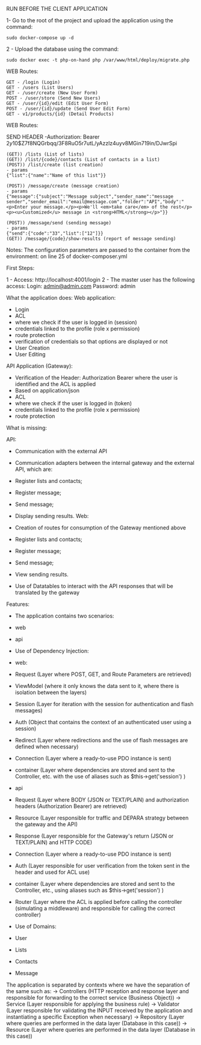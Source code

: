 
RUN BEFORE THE CLIENT APPLICATION

1- Go to the root of the project and upload the application using the command:

    sudo docker-compose up -d

2 - Upload the database using the command:

    sudo docker exec -t php-on-hand php /var/www/html/deploy/migrate.php

WEB Routes:

    GET - /login (Login)
    GET - /users (List Users)
    GET - /user/create (New User Form)
    POST - /user/store (Send New Users)
    GET - /user/{id}/edit (Edit User Form)
    POST - /user/{id}/update (Send User Edit Form)
    GET - v1/products/{id} (Detail Products)

WEB Routes:

SEND HEADER
-Authorization: Bearer $2y$10$Z7f8NQGrbqq/3F8RuO5r7utL/yAzzlz4uyv8MGin719in/DJwrSpi

    (GET)) /lists (List of lists)
    (GET)) /list/{code}/contacts (List of contacts in a list)
    (POST)) /list/create (list creation)
    - params
    {"list":{"name":"Name of this list"}}

    (POST)) /message/create (message creation)
    - params
    {"message":{"subject":"Message subject","sender_name":"message sender","sender_email":"email@message.com","folder":"API","body":"<p>Enter your message.</p><p>We'll <em>take care</em> of the rest</p><p><u>Customized</u> message in <strong>HTML</strong></p>"}}

    (POST)) /message/send (sending message)
    - params
    {"send":{"code":"33","list":["12"]}}
    (GET)) /message/{code}/show-results (report of message sending)

Notes:
The configuration parameters are passed to the container from the environment: on line 25 of docker-composer.yml

First Steps:

1 - Access: http://localhost:4001/login
2 - The master user has the following access:
Login: admin@admin.com
Password: admin

What the application does:
Web application:
- Login
- ACL
- where we check if the user is logged in (session)
- credentials linked to the profile (role x permission)
- route protection
- verification of credentials so that options are displayed or not
- User Creation
- User Editing

API Application (Gateway):
- Verification of the Header: Authorization Bearer where the user is identified and the ACL is applied
- Based on application/json
- ACL
- where we check if the user is logged in (token)
- credentials linked to the profile (role x permission)
- route protection

What is missing:

API:

- Communication with the external API
- Communication adapters between the internal gateway and the external API, which are:
- Register lists and contacts;
- Register message;
- Send message;
- Display sending results.
Web:

- Creation of routes for consumption of the Gateway mentioned above
- Register lists and contacts;
- Register message;
- Send message;
- View sending results.
- Use of Datatables to interact with the API responses that will be translated by the gateway

Features:

- The application contains two scenarios:

- web

- api

- Use of Dependency Injection:

- web:

- Request (Layer where POST, GET, and Route Parameters are retrieved)

- ViewModel (where it only knows the data sent to it, where there is isolation between the layers)

- Session (Layer for iteration with the session for authentication and flash messages)

- Auth (Object that contains the context of an authenticated user using a session)

- Redirect (Layer where redirections and the use of flash messages are defined when necessary)

- Connection (Layer where a ready-to-use PDO instance is sent)

- container (Layer where dependencies are stored and sent to the Controller, etc. with the use of aliases such as $this->get('session') )

- api

- Request (Layer where BODY (JSON or TEXT/PLAIN) and authorization headers (Authorization Bearer) are retrieved)

- Resource (Layer responsible for traffic and DEPARA strategy between the gateway and the API)

- Response (Layer responsible for the Gateway's return (JSON or TEXT/PLAIN) and HTTP CODE)

- Connection (Layer where a ready-to-use PDO instance is sent)

- Auth (Layer responsible for user verification from the token sent in the header and used for ACL use)

- container (Layer where dependencies are stored and sent to the Controller, etc., using aliases such as $this->get('session') )

- Router (Layer where the ACL is applied before calling the controller (simulating a middleware) and responsible for calling the correct controller)

- Use of Domains:
- User
- Lists
- Contacts
- Message


The application is separated by contexts where we have the separation of the same such as:
    -> Controllers (HTTP reception and response layer and responsible for forwarding to the correct service (Business Object))
    -> Service (Layer responsible for applying the business rule)
    -> Validator (Layer responsible for validating the INPUT received by the application and instantiating a specific Exception when necessary)
    -> Repository (Layer where queries are performed in the data layer (Database in this case))
    -> Resource (Layer where queries are performed in the data layer (Database in this case))